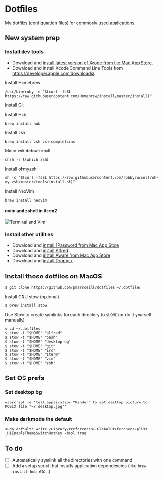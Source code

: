 # Dotfiles
My dotfiles (configuration files) for commonly used applications.

## New system prep

### Install dev tools
- Download and [install latest version of Xcode from the Mac App Store](https://www.google.com/url?sa=t&rct=j&q=&esrc=s&source=web&cd=1&ved=0ahUKEwiw47aH6JXWAhUhjlQKHSRnBEIQFggoMAA&url=https%3A%2F%2Fitunes.apple.com%2Fus%2Fapp%2Fxcode%2Fid497799835%3Fmt%3D12&usg=AFQjCNGrxKmVtXUdvUU3MhqZhP4MHT6Gtg).
- Download and install Xcode Command Line Tools from https://developer.apple.com/downloads/.

Install Homebrew 
```
/usr/bin/ruby -e "$(curl -fsSL https://raw.githubusercontent.com/Homebrew/install/master/install)"
```

Install [Git](https://downloads.sourceforge.net/project/git-osx-installer/git-2.14.1-intel-universal-mavericks.dmg?r=https%3A%2F%2Fgit-scm.com%2Fdownload%2Fmac&ts=1504882896&use_mirror=astuteinternet)

Install Hub
```
brew install hub
```

Install zsh
```
brew install zsh zsh-completions
``` 

Make zsh default shell
```
chsh -s $(which zsh)
```

Install ohmyzsh
```
sh -c "$(curl -fsSL https://raw.githubusercontent.com/robbyrussell/oh-my-zsh/master/tools/install.sh)"
```

Install NeoVim
```
brew install neovim
```

#### nvim and zshell in iterm2

![Terminal and Vim](https://user-images.githubusercontent.com/896475/29837734-03967d6a-8cc7-11e7-839c-f69fcdaabe67.png)

### Install other utilities
- Download and [install 1Password from Mac App Store](https://www.google.com/url?sa=t&rct=j&q=&esrc=s&source=web&cd=1&ved=0ahUKEwjH99Oa55XWAhWIy4MKHe8ACAEQFggoMAA&url=https%3A%2F%2Fitunes.apple.com%2Fus%2Fapp%2F1password-password-manager-and-secure-wallet%2Fid443987910%3Fmt%3D12&usg=AFQjCNGgeT9WzxbM-7n-SRIrRwgvQe8krQ)
- Download and [install Alfred](https://cachefly.alfredapp.com/Alfred_3.4.1_860.dmg)
- Download and [install Aware from Mac App Store](https://www.google.com/url?sa=t&rct=j&q=&esrc=s&source=web&cd=1&ved=0ahUKEwiOkIfD55XWAhXFpYMKHQ6QCV4QFggoMAA&url=https%3A%2F%2Fitunes.apple.com%2Fus%2Fapp%2Faware%2Fid1082170746%3Fmt%3D12&usg=AFQjCNGi5u90a5faPxTgk1PyiDMXZuWBfw)
- Download and [install Dropbox](https://www.dropbox.com/download?os=mac)

## Install these dotfiles on MacOS
```
$ git clone https://github.com/pmarsceill/dotfiles ~/.dotfiles
```

Install GNU stow (optional)
```
$ brew install stow
```

Use Stow to create symlinks for each directory to `$HOME` (or do it yourself manually)
```
$ cd ~/.dotfiles
$ stow -t "$HOME" "alfred"
$ stow -t "$HOME" "bash"
$ stow -t "$HOME" "desktop-bg"
$ stow -t "$HOME" "git"
$ stow -t "$HOME" "irc"
$ stow -t "$HOME" "iterm"
$ stow -t "$HOME" "vim"
$ stow -t "$HOME" "zsh"
```

## Set OS prefs

### Set desktop bg
`osascript -e 'tell application “Finder” to set desktop picture to POSIX file "~/.desktop.jpg"'`

### Make darkmode the default
`sudo defaults write /Library/Preferences/.GlobalPreferences.plist _HIEnableThemeSwitchHotKey -bool true`

## To do
- [ ] Automatically symlink all the directories with one command
- [ ] Add a setup script that installs application dependencies (like `brew install hub`, etc...)
